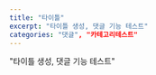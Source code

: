 ```yaml
---
title: "타이틀"
excerpt: "타이틀 생성, 댓글 기능 테스트"
categories: "댓글", "카테고리테스트"
---
```


 "타이틀 생성, 댓글 기능 테스트"
